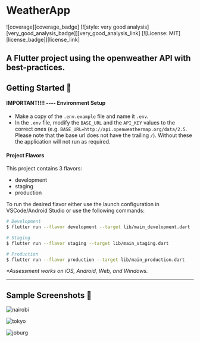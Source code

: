 # WeatherApp

![coverage][coverage_badge]
[![style: very good analysis][very_good_analysis_badge]][very_good_analysis_link]
[![License: MIT][license_badge]][license_link]

A Flutter project using the openweather API with best-practices.
---

## Getting Started 🚀
#### IMPORTANT!!!! ---- Environment Setup

- Make a copy of the `.env.example` file and name it `.env`.
- In the `.env` file, modify the `BASE_URL` and the `API_KEY` values to the correct ones (e.g. `BASE_URL=http://api.openweathermap.org/data/2.5`. Please note that the base url does not have the trailing `/`). Without these the application will not run as required.

#### Project Flavors

This project contains 3 flavors:

- development
- staging
- production

To run the desired flavor either use the launch configuration in VSCode/Android Studio or use the following commands:

```sh
# Development
$ flutter run --flavor development --target lib/main_development.dart

# Staging
$ flutter run --flavor staging --target lib/main_staging.dart

# Production
$ flutter run --flavor production --target lib/main_production.dart
```

_\*Assessment works on iOS, Android, Web, and Windows._

---

## Sample Screenshots 📲
![nairobi](https://github.com/user-attachments/assets/eb33d412-82fd-4baa-866b-0c4c20bf1c13)

![tokyo](https://github.com/user-attachments/assets/61287bff-9f12-418d-b321-91a0636ace02)

![joburg](https://github.com/user-attachments/assets/655785f6-65ec-44b8-b1e2-43a9ba460b9e)
